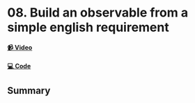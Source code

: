 # 08. Build an observable from a simple english requirement

#### [📹 Video]()

#### [💻 Code]()

## Summary
